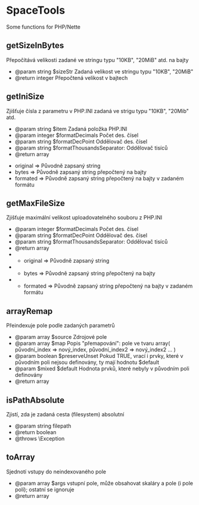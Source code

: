 # SpaceTools

Some functions for PHP/Nette



## getSizeInBytes

Přepočítává velikosti zadané ve stringu typu "10KB", "20MiB" atd. na bajty
* @param string $sizeStr Zadaná velikost ve stringu typu "10KB", "20MiB"
* @return integer Přepočtená velikost v bajtech



## getIniSize

Zjišťuje čísla z parametru v PHP.INI zadaná ve strigu typu "10KB", "20Mib" atd.
* @param string $item Zadaná položka PHP.INI
* @param integer $formatDecimals Počet des. čísel
* @param string $formatDecPoint Oddělovač des. čísel
* @param string $formatThousandsSeparator: Oddělovač tisíců
* @return array
 - original => Původně zapsaný string
 - bytes    => Původně zapsaný string přepočtený na bajty
 - formated => Původně zapsaný string přepočtený na bajty v zadaném formátu



## getMaxFileSize

Zjišťuje maximální velikost uploadovatelného souboru z PHP.INI
* @param integer $formatDecimals Počet des. čísel
* @param string $formatDecPoint Oddělovač des. čísel
* @param string $formatThousandsSeparator: Oddělovač tisíců
* @return array
* - original => Původně zapsaný string
* - bytes    => Původně zapsaný string přepočtený na bajty
* - formated => Původně zapsaný string přepočtený na bajty v zadaném formátu



## arrayRemap

Přeindexuje pole podle zadaných parametrů
* @param array $source Zdrojové pole
* @param array $map Popis "přemapování": pole ve tvaru array( původní_index => nový_index, původní_index2 => nový_index2 ... )
* @param boolean $preserveUnset Pokud TRUE, vrací i prvky, které v původním poli nejsou definovány, ty mají hodnotu $default
* @param $mixed $default Hodnota prvků, které nebyly v původním poli definovány
* @return array



## isPathAbsolute

Zjistí, zda je zadaná cesta (filesystem) absolutní
* @param string filepath
* @return boolean
* @throws \Exception



## toArray

Sjednotí vstupy do neindexovaného pole
* @param array $args vstupní pole, může obsahovat skaláry a pole (i pole polí); ostatní se ignoruje
* @return array
